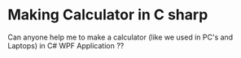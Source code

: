 # Making Calculator in C sharp 

Can anyone help me to make a calculator (like we used in PC's and Laptops)  in C# WPF Application ??
